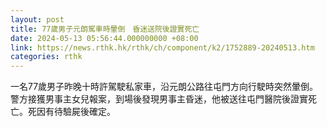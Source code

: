 ```yaml
---
layout: post
title: 77歲男子元朗駕車時暈倒　昏迷送院後證實死亡
date: 2024-05-13 05:56:44.000000000 +08:00
link: https://news.rthk.hk/rthk/ch/component/k2/1752889-20240513.htm
categories: rthk
---
```


一名77歲男子昨晚十時許駕駛私家車，沿元朗公路往屯門方向行駛時突然暈倒。警方接獲男事主女兒報案，到場後發現男事主昏迷，他被送往屯門醫院後證實死亡。死因有待驗屍後確定。
